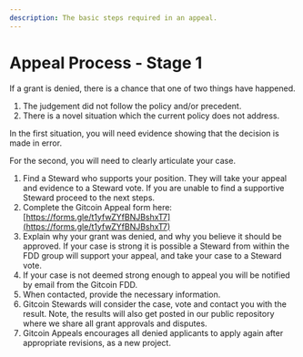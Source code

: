 ```yaml
---
description: The basic steps required in an appeal.
---
```


# Appeal Process - Stage 1

If a grant is denied, there is a chance that one of two things have happened.

1. The judgement did not follow the policy and/or precedent.
2. There is a novel situation which the current policy does not address.

In the first situation, you will need evidence showing that the decision is made in error.

For the second, you will need to clearly articulate your case.

1. Find a Steward who supports your position.  They will take your appeal and evidence to a Steward vote.  If you are unable to find a supportive Steward proceed to the next steps. &#x20;
2. Complete the Gitcoin Appeal form here: [https://forms.gle/t1yfwZYfBNJBshxT7](https://forms.gle/t1yfwZYfBNJBshxT7)
3. Explain why your grant was denied, and why you believe it should be approved.  If your case is strong it is possible a Steward from within the FDD group will support your appeal, and take your case to a Steward vote.
4. If your case is not deemed strong enough to appeal you will be notified by email from the Gitcoin FDD.
5. When contacted, provide the necessary information.
6. Gitcoin Stewards will consider the case, vote and contact you with the result.  Note, the results will also get posted in our public repository where we share all grant approvals and disputes.
7. Gitcoin Appeals encourages all denied applicants to apply again after appropriate revisions, as a new project.
